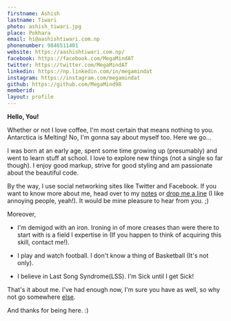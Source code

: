 ```yaml
---
firstname: Ashish
lastname: Tiwari
photo: ashish_tiwari.jpg
place: Pokhara
email: hi@aashishtiwari.com.np
phonenumber: 9846511401
website: https://aashishtiwari.com.np/
facebook: https://facebook.com/MegaMindAT
twitter: https://twitter.com/MegaMindAT
linkedin: https://np.linkedin.com/in/megamindat
instagram: https://instagram.com/megamindat
github: https://github.com/MegaMind98
memberid:
layout: profile
---
```


**Hello, You!**

Whether or not I love coffee, I'm most certain that means nothing to you. Antarctica is Melting! No, I'm gonna say about myself too. Here we go... 

I was born at an early age, spent some time growing up (presumably) and went to learn stuff at school. I love to explore new things (not a single so far though). I enjoy good markup, strive for good styling and am passionate about the beautiful code.

By the way, I use social networking sites like Twitter and Facebook. If you want to know more about me, head over to my [notes](http://notes.aashishtiwari.com.np) or [drop me a line](mailto:hi@aashishtiwari.com.np) (I like annoying people, yeah!). It would be mine pleasure to hear from you. ;)

Moreover,

* I'm demigod with an iron. Ironing in of more creases than were there to start with is a field I expertise in (If you happen to think of acquiring this skill, contact me!).

* I play and watch football. I don't know a thing of Basketball (It's not only).

* I believe in Last Song Syndrome(LSS). I'm Sick until I get Sick!

That's it about me. I've had enough now, I'm sure you have as well, so why not go somewhere [else](https://justinjackson.ca/words.html).

And thanks for being here. :)
